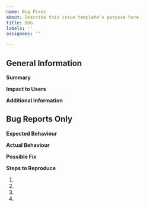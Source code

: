 ```yaml
---
name: Bug Fixes
about: Describe this issue template's purpose here.
title: BUG
labels: ''
assignees: ''

---
```


## General Information
**Summary**
<!--- Provide a summary of the feature request or bug-->

**Impact to Users**
<!--- How has this feature request or bug impact you or our stakeholders? What are the benefits of fixing it  -->

**Additional Information**
<!--- Provide more in depth information  -->



## Bug Reports Only
<!--- Please fill out the below sections if this is a bug report -->

**Expected Behaviour**
<!--- Tell us what should happen -->

**Actual Behaviour**
<!--- If this is a bug tell us what happens instead -->

**Possible Fix**
<!--- Not obligatory, but suggest a fix or reason for the bug, if known -->

**Steps to Reproduce**
<!--- Provide a link to a live example, or an unambiguous set of steps to reproduce this bug -->
1.
2.
3.
4.
